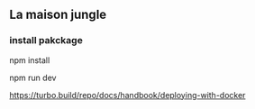 ## La maison jungle 



### install pakckage

npm install

npm run dev




https://turbo.build/repo/docs/handbook/deploying-with-docker

